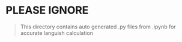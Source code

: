 # PLEASE IGNORE
> This directory contains auto generated .py files from .ipynb for accurate languish calculation